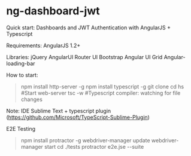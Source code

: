 # ng-dashboard-jwt
Quick start:
Dashboards and JWT Authentication with AngularJS + Typescript

Requirements: AngularJS 1.2+

Libraries:
jQuery
AngularUI Router
UI Bootstrap
Angular UI Grid
Angular-loading-bar

How to start:
>npm install http-server -g
>npm install typescript -g
>git clone <URL> <your-project-name>
>cd <your-project-name>
>hs #Start web-server
>tsc -w #Typescript compiler: watching for file changes

Note: IDE Sublime Text + typescript plugin (https://github.com/Microsoft/TypeScript-Sublime-Plugin)

E2E Testing
>npm install protractor -g
>webdriver-manager update
>webdriver-manager start
>cd ./tests
>protractor e2e.jse --suite <name>
